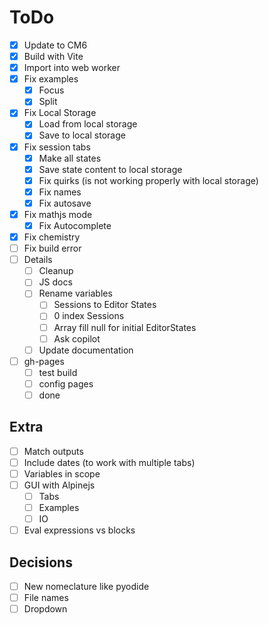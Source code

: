 ToDo
====
- [x] Update to CM6
- [x] Build with Vite
- [x] Import into web worker
- [x] Fix examples
  - [x] Focus
  - [x] Split
- [x] Fix Local Storage
  - [x] Load from local storage
  - [x] Save to local storage 
- [x] Fix session tabs
  - [x] Make all states
  - [x] Save state content to local storage
  - [x] Fix quirks (is not working properly with local storage)
  - [x] Fix names
  - [x] Fix autosave
- [x] Fix mathjs mode
  - [x] Fix Autocomplete
- [x] Fix chemistry
- [ ] Fix build error
- [ ] Details
  - [ ] Cleanup
  - [ ] JS docs
  - [ ] Rename variables
    - [ ] Sessions to Editor States
    - [ ] 0 index Sessions
    - [ ] Array fill null for initial EditorStates
    - [ ] Ask copilot
  - [ ] Update documentation
- [ ] gh-pages
  - [ ] test build
  - [ ] config pages
  - [ ] done
  
## Extra 
- [ ] Match outputs
- [ ] Include dates (to work with multiple tabs) 
- [ ] Variables in scope
- [ ] GUI with Alpinejs
  - [ ] Tabs
  - [ ] Examples
  - [ ] IO
- [ ] Eval expressions vs blocks

## Decisions
- [ ] New nomeclature like pyodide
- [ ] File names
- [ ] Dropdown